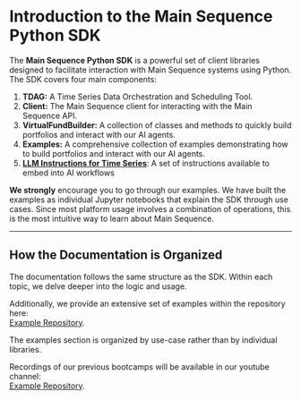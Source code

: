 # Introduction to the Main Sequence Python SDK

The **Main Sequence Python SDK** is a powerful set of client libraries designed to facilitate interaction with Main Sequence systems using Python. The SDK covers four main components:

1. **TDAG:** A Time Series Data Orchestration and Scheduling Tool.
2. **Client:** The Main Sequence client for interacting with the Main Sequence API.
3. **VirtualFundBuilder:** A collection of classes and methods to quickly build portfolios and interact with our AI agents.
4. **Examples:** A comprehensive collection of examples demonstrating how to build portfolios and interact with our AI agents.
5. [**LLM Instructions for Time Series**](./llm-instructions-time-series.md): A set of instructions available to embed into AI workflows









**We strongly** encourage you to go through our examples. We have built the examples as individual Jupyter notebooks that explain the SDK through use cases. Since most platform usage involves a combination of operations, this is the most intuitive way to learn about Main Sequence.



---

## How the Documentation is Organized

The documentation follows the same structure as the SDK. Within each topic, we delve deeper into the logic and usage.

Additionally, we provide an extensive set of examples within the repository here:  
[Example Repository](https://github.com/mainsequence-sdk/mainsequence-sdk/tree/main/mainsequence).

The examples section is organized by use-case rather than by individual libraries.

Recordings of our previous bootcamps will be available in our youtube channel:  
[Example Repository](https://www.youtube.com/channel/UCHevDrKbbsoWuV4OjTHOrpA).

